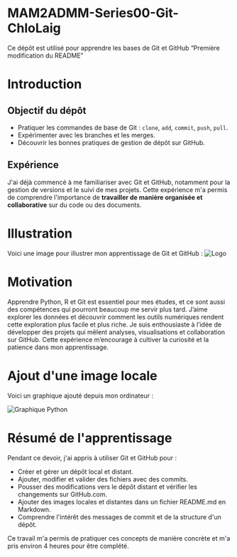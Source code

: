 # MAM2ADMM-Series00-Git-ChloLaig
Ce dépôt est utilisé pour apprendre les bases de Git et GitHub
“Première modification du README”

# Introduction

## Objectif du dépôt

- Pratiquer les commandes de base de Git : `clone`, `add`, `commit`, `push`, `pull`.  
- Expérimenter avec les branches et les merges.  
- Découvrir les bonnes pratiques de gestion de dépôt sur GitHub.  

## Expérience
J'ai déjà commencé à me familiariser avec Git et GitHub, notamment pour la gestion de versions et le suivi de mes projets. Cette expérience m'a permis de comprendre l'importance de **travailler de manière organisée et collaborative** sur du code ou des documents.

# Illustration

Voici une image pour illustrer mon apprentissage de Git et GitHub :
![Logo](https://upload.wikimedia.org/wikipedia/commons/3/3f/Git_icon.svg)

# Motivation

Apprendre Python, R et Git est essentiel pour mes études, et ce sont aussi des compétences qui pourront beaucoup me servir plus tard.
J’aime explorer les données et découvrir comment les outils numériques rendent cette exploration plus facile et plus riche.
Je suis enthousiaste à l’idée de développer des projets qui mêlent analyses, visualisations et collaboration sur GitHub.
Cette expérience m’encourage à cultiver la curiosité et la patience dans mon apprentissage.

# Ajout d'une image locale 

Voici un graphique ajouté depuis mon ordinateur :

![Graphique Python](Image/Series00_GITV2/PANU_VS_EENU.png)

# Résumé de l'apprentissage

Pendant ce devoir, j'ai appris à utiliser Git et GitHub pour :  
- Créer et gérer un dépôt local et distant.  
- Ajouter, modifier et valider des fichiers avec des commits.  
- Pousser des modifications vers le dépôt distant et vérifier les changements sur GitHub.com.  
- Ajouter des images locales et distantes dans un fichier README.md en Markdown.  
- Comprendre l'intérêt des messages de commit et de la structure d'un dépôt.

Ce travail m'a permis de pratiquer ces concepts de manière concrète et m'a pris environ 4 heures pour être complété.

